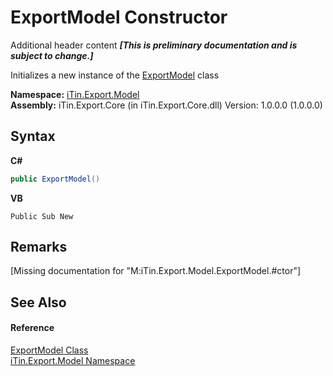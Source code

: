 # ExportModel Constructor 
Additional header content _**\[This is preliminary documentation and is subject to change.\]**_

Initializes a new instance of the <a href="ff3f8d5d-9bb7-2235-58c5-0d8358e85c80">ExportModel</a> class

**Namespace:**&nbsp;<a href="ef57ffcc-e95e-b212-5a46-9aa6f5a3511f">iTin.Export.Model</a><br />**Assembly:**&nbsp;iTin.Export.Core (in iTin.Export.Core.dll) Version: 1.0.0.0 (1.0.0.0)

## Syntax

**C#**<br />
``` C#
public ExportModel()
```

**VB**<br />
``` VB
Public Sub New
```


## Remarks
\[Missing <remarks> documentation for "M:iTin.Export.Model.ExportModel.#ctor"\]

## See Also


#### Reference
<a href="ff3f8d5d-9bb7-2235-58c5-0d8358e85c80">ExportModel Class</a><br /><a href="ef57ffcc-e95e-b212-5a46-9aa6f5a3511f">iTin.Export.Model Namespace</a><br />